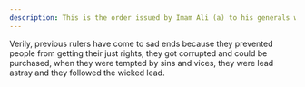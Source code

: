 ```yaml
---
description: This is the order issued by Imam Ali (a) to his generals when he took over rulership of the Muslim State.
---
```


Verily, previous rulers have come to sad ends because they prevented people from getting 
their just rights, they got corrupted and could be purchased, when they were tempted by sins 
and vices, they were lead astray and they followed the wicked lead.